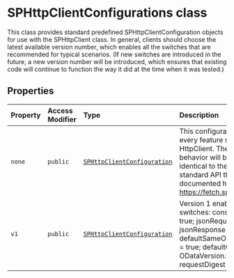 # SPHttpClientConfigurations class





This class provides standard predefined SPHttpClientConfiguration objects for use with the SPHttpClient class. In general, clients should choose the latest available version number, which enables all the switches that are recommended for typical scenarios. (If new switches are introduced in the future, a new version number will be introduced, which ensures that existing code will continue to function the way it did at the time when it was tested.)



## Properties

| Property	   | Access Modifier | Type	| Description|
|:-------------|:----|:-------|:-----------|
|`none`     | `public` | [`SPHttpClientConfiguration`](../sp-http/sphttpclientconfiguration.md) | This configuration turns off every feature switch for HttpClient. The fetch() behavior will be essentially identical to the WHATWG standard API that is documented here: https://fetch.spec.whatwg.org/ |
|`v1`     | `public` | [`SPHttpClientConfiguration`](../sp-http/sphttpclientconfiguration.md) | Version 1 enables these switches: consoleLogging = true; jsonRequest = true; jsonResponse = true; defaultSameOriginCredentials = true; defaultODataVersion = ODataVersion.v4; requestDigest = true |







